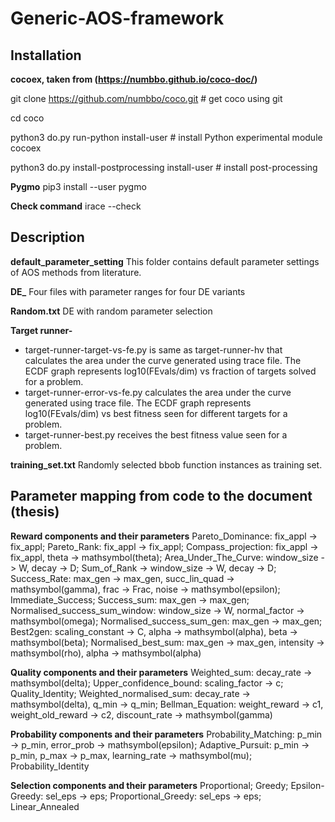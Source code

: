 # Generic-AOS-framework

## Installation

**cocoex, taken from (https://numbbo.github.io/coco-doc/)**

git clone https://github.com/numbbo/coco.git # get coco using git

cd coco

python3 do.py run-python install-user # install Python experimental module cocoex 

python3 do.py install-postprocessing install-user # install post-processing 

**Pygmo**
pip3 install --user pygmo

**Check command**
irace --check

## Description 

**default_parameter_setting**
This folder contains default parameter settings of AOS methods from literature.

**DE_**
Four files with parameter ranges for four DE variants 

**Random.txt**
DE with random parameter selection

**Target runner-**
- target-runner-target-vs-fe.py is same as target-runner-hv that calculates the area under the curve generated using trace file. The ECDF graph represents log10(FEvals/dim) vs fraction of targets solved for a problem. 
- target-runner-error-vs-fe.py calculates the area under the curve generated using trace file. The ECDF graph represents log10(FEvals/dim) vs best fitness seen for different targets for a problem. 
- target-runner-best.py receives the best fitness value seen for a problem. 

**training_set.txt**
Randomly selected bbob function instances as training set.

<!--**exdata folder**
This folder has three subfolders in it: rand_1 (DE1), rand_2 (DE2), rand_best_2 (DE3) and current_rand_1 (DE4). Each of these folders have four folders with data generated by bbob and output. 
- DE*-T-fe: Contains the data for 24 bbob functions when run on DE with strategy represented by * (* can be 1,2,3,4). It has configuration for DE parameters found by target-runner-target-vs-fe.py.  
- DE*-E-fe: Contains the data for 24 bbob functions when run on DE with strategy represented by * (* can be 1,2,3,4). It has configuration for DE parameters found by target-runner-error-vs-fe.py.  
- DE*-B: Contains the data for 24 bbob functions when run on DE with strategy represented by * (* can be 1,2,3,4). It has configuration for DE parameters found by target-runner-best.py. 
- DE*-D: Contains the data for 24 bbob functions when run on DE with strategy represented by * (* can be 1,2,3,4). It has default configuration (FF=0.5, CR = 0.7 and NP = 300) for DE parameters. -->  

## Parameter mapping from code to the document (thesis)
**Reward components and their parameters**
Pareto_Dominance: fix_appl -> fix_appl;
Pareto_Rank: fix_appl -> fix_appl;
Compass_projection: fix_appl -> fix_appl, theta -> mathsymbol(theta);
Area_Under_The_Curve: window_size -> W, decay -> D;
Sum_of_Rank -> window_size -> W, decay -> D;
Success_Rate: max_gen -> max_gen, succ_lin_quad -> mathsymbol(gamma), frac -> Frac, noise -> mathsymbol(epsilon);
Immediate_Success;
Success_sum: max_gen -> max_gen;
Normalised_success_sum_window: window_size -> W, normal_factor -> mathsymbol(omega);
Normalised_success_sum_gen: max_gen -> max_gen;
Best2gen: scaling_constant -> C, alpha -> mathsymbol(alpha), beta -> mathsymbol(beta);
Normalised_best_sum: max_gen -> max_gen, intensity -> mathsymbol(rho), alpha -> mathsymbol(alpha)

**Quality components and their parameters**
Weighted_sum: decay_rate -> mathsymbol(delta);
Upper_confidence_bound: scaling_factor -> c;
Quality_Identity;
Weighted_normalised_sum: decay_rate -> mathsymbol(delta), q_min -> q_min;
Bellman_Equation: weight_reward -> c1, weight_old_reward -> c2, discount_rate -> mathsymbol(gamma)

**Probability components and their parameters**
Probability_Matching: p_min -> p_min, error_prob -> mathsymbol(epsilon);
Adaptive_Pursuit: p_min -> p_min, p_max -> p_max, learning_rate -> mathsymbol(mu);
Probability_Identity

**Selection components and their parameters**
Proportional; 
Greedy; 
Epsilon-Greedy: sel_eps -> eps;
Proportional_Greedy: sel_eps -> eps;
Linear_Annealed
